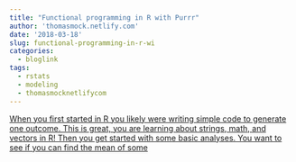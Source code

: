 ```yaml
---
title: "Functional programming in R with Purrr"
author: 'thomasmock.netlify.com'
date: '2018-03-18'
slug: functional-programming-in-r-wi
categories:
  - bloglink
tags:
  - rstats
  - modeling
  - thomasmocknetlifycom
---
```


[When you first started in R you likely were writing simple code to generate one outcome. This is great, you are learning about strings, math, and vectors in R! Then you get started with some basic analyses. You want to see if you can find the mean of some<i class="fas fa-external-link-alt"></i>](https://thomasmock.netlify.com/post/functional-programming-in-r-with-purrr/)

